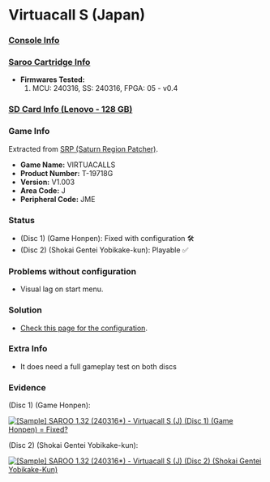 # Virtuacall S (Japan)

### [Console Info](../../../../../Info/Consoles/VA13/README.md)

### [Saroo Cartridge Info](../../../../../Info/Cartridges/RetroGameParadiseStore/1.32F/README.md)

- <b>Firmwares Tested:</b>
  1. MCU: 240316, SS: 240316, FPGA: 05 - v0.4

### [SD Card Info (Lenovo - 128 GB)](../../../../../Info/SdCards/Lenovo/128GB/fat32/README.md)

### Game Info

Extracted from [SRP (Saturn Region Patcher)](https://segaxtreme.net/resources/saturn-region-patcher.81/download).

- <b>Game Name:</b> VIRTUACALLS
- <b>Product Number:</b> T-19718G
- <b>Version:</b> V1.003
- <b>Area Code:</b> J
- <b>Peripheral Code:</b> JME

### Status

- (Disc 1) (Game Honpen): Fixed with configuration :hammer_and_wrench:
- (Disc 2) (Shokai Gentei Yobikake-kun): Playable :white_check_mark:

### Problems without configuration

- Visual lag on start menu.

### Solution

- [Check this page for the configuration](https://github.com/williamdsw/saroo-configuration-list/blob/master/Regions/Retails/Japan/T-19718G/README.md).

### Extra Info

- It does need a full gameplay test on both discs

### Evidence

(Disc 1) (Game Honpen):

[![[Sample] SAROO 1.32 (240316*) - Virtuacall S (J) (Disc 1) (Game Honpen) = Fixed?](https://img.youtube.com/vi/avRSQaxIkd0/0.jpg)](https://www.youtube.com/watch?v=avRSQaxIkd0)

(Disc 2) (Shokai Gentei Yobikake-kun):

[![[Sample] SAROO 1.32 (240316*) - Virtuacall S (J) (Disc 2) (Shokai Gentei Yobikake-Kun)](https://img.youtube.com/vi/Lj4-qMiCzlM/0.jpg)](https://www.youtube.com/watch?v=Lj4-qMiCzlM)
